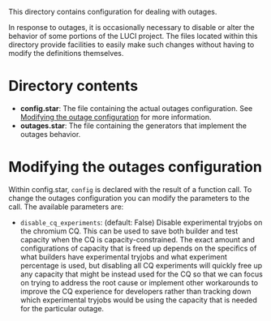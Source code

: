 This directory contains configuration for dealing with outages.

In response to outages, it is occasionally necessary to disable or alter the
behavior of some portions of the LUCI project. The files located within this
directory provide facilities to easily make such changes without having to
modify the definitions themselves.

# Directory contents

* **config.star**: The file containing the actual outages configuration. See
  [Modifying the outage configuration](#modifying-the-outages-configuration) for
  more information.
* **outages.star**: The file containing the generators that implement the
  outages behavior.

# Modifying the outages configuration

Within config.star, `config` is declared with the result of a function call. To
change the outages configuration you can modify the parameters to the call. The
available parameters are:

* `disable_cq_experiments`: (default: False) Disable experimental tryjobs on the
  chromium CQ. This can be used to save both builder and test capacity when the
  CQ is capacity-constrained. The exact amount and configurations of capacity
  that is freed up depends on the specifics of what builders have experimental
  tryjobs and what experiment percentage is used, but disabling all CQ
  experiments will quickly free up any capacity that might be instead used for
  the CQ so that we can focus on trying to address the root cause or implement
  other workarounds to improve the CQ experience for developers rather than
  tracking down which experimental tryjobs would be using the capacity that is
  needed for the particular outage.
